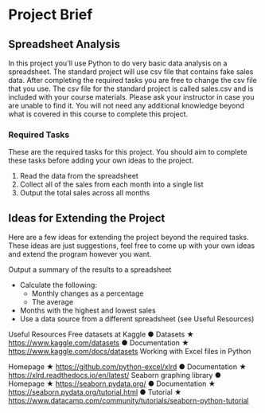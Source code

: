 # Project Brief

## Spreadsheet Analysis 
In this project you'll use Python to do very basic data analysis on a spreadsheet. The standard project will use csv file that contains fake sales data. After completing the required tasks you are free to change the csv file that you use. The csv file for the standard project is called sales.csv and is included with your course materials. Please ask your instructor in case you are unable to find it. You will not need any additional knowledge beyond what is covered in this course to complete this project. 

### Required Tasks 
These are the required tasks for this project. You should aim to complete these tasks before adding your own ideas to the project. 

1. Read the data from the spreadsheet 
2. Collect all of the sales from each month into a single list 
3. Output the total sales across all months

## Ideas for Extending the Project 
Here are a few ideas for extending the project beyond the required tasks. These ideas are just suggestions, feel free to come up with your own ideas and extend the program  however you want.

Output a summary of the results to a spreadsheet 

- Calculate the following:
    - Monthly changes as a percentage
    - The average 
- Months with the highest and lowest sales
- Use a data source from a different spreadsheet (see Useful Resources)

 Useful Resources Free datasets at Kaggle ● Datasets ★ https://www.kaggle.com/datasets ● Documentation ★ https://www.kaggle.com/docs/datasets Working with Excel files in Python

Homepage ★ https://github.com/python-excel/xlrd ● Documentation ★ https://xlrd.readthedocs.io/en/latest/ Seaborn graphing library ● Homepage ★ https://seaborn.pydata.org/ ● Documentation ★ https://seaborn.pydata.org/tutorial.html ● Tutorial ★ https://www.datacamp.com/community/tutorials/seaborn-python-tutorial 
